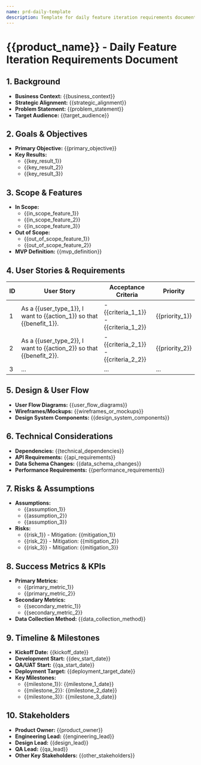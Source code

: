 ```yaml
---
name: prd-daily-template
description: Template for daily feature iteration requirements documentation for existing products
---
```


# {{product_name}} - Daily Feature Iteration Requirements Document

## 1. Background
- **Business Context:** {{business_context}}
- **Strategic Alignment:** {{strategic_alignment}}
- **Problem Statement:** {{problem_statement}}
- **Target Audience:** {{target_audience}}

## 2. Goals & Objectives
- **Primary Objective:** {{primary_objective}}
- **Key Results:** 
  - {{key_result_1}}
  - {{key_result_2}}
  - {{key_result_3}}

## 3. Scope & Features
- **In Scope:**
  - {{in_scope_feature_1}}
  - {{in_scope_feature_2}}
  - {{in_scope_feature_3}}
- **Out of Scope:**
  - {{out_of_scope_feature_1}}
  - {{out_of_scope_feature_2}}
- **MVP Definition:** {{mvp_definition}}

## 4. User Stories & Requirements
| ID | User Story | Acceptance Criteria | Priority |
|----|------------|---------------------|----------|
| 1 | As a {{user_type_1}}, I want to {{action_1}} so that {{benefit_1}}. | - {{criteria_1_1}} <br>- {{criteria_1_2}} | {{priority_1}} |
| 2 | As a {{user_type_2}}, I want to {{action_2}} so that {{benefit_2}}. | - {{criteria_2_1}} <br>- {{criteria_2_2}} | {{priority_2}} |
| 3 | ... | ... | ... |

## 5. Design & User Flow
- **User Flow Diagrams:** {{user_flow_diagrams}}
- **Wireframes/Mockups:** {{wireframes_or_mockups}}
- **Design System Components:** {{design_system_components}}

## 6. Technical Considerations
- **Dependencies:** {{technical_dependencies}}
- **API Requirements:** {{api_requirements}}
- **Data Schema Changes:** {{data_schema_changes}}
- **Performance Requirements:** {{performance_requirements}}

## 7. Risks & Assumptions
- **Assumptions:**
  - {{assumption_1}}
  - {{assumption_2}}
  - {{assumption_3}}
- **Risks:**
  - {{risk_1}} - Mitigation: {{mitigation_1}}
  - {{risk_2}} - Mitigation: {{mitigation_2}}
  - {{risk_3}} - Mitigation: {{mitigation_3}}

## 8. Success Metrics & KPIs
- **Primary Metrics:**
  - {{primary_metric_1}}
  - {{primary_metric_2}}
- **Secondary Metrics:**
  - {{secondary_metric_1}}
  - {{secondary_metric_2}}
- **Data Collection Method:** {{data_collection_method}}

## 9. Timeline & Milestones
- **Kickoff Date:** {{kickoff_date}}
- **Development Start:** {{dev_start_date}}
- **QA/UAT Start:** {{qa_start_date}}
- **Deployment Target:** {{deployment_target_date}}
- **Key Milestones:**
  - {{milestone_1}}: {{milestone_1_date}}
  - {{milestone_2}}: {{milestone_2_date}}
  - {{milestone_3}}: {{milestone_3_date}}

## 10. Stakeholders
- **Product Owner:** {{product_owner}}
- **Engineering Lead:** {{engineering_lead}}
- **Design Lead:** {{design_lead}}
- **QA Lead:** {{qa_lead}}
- **Other Key Stakeholders:** {{other_stakeholders}}